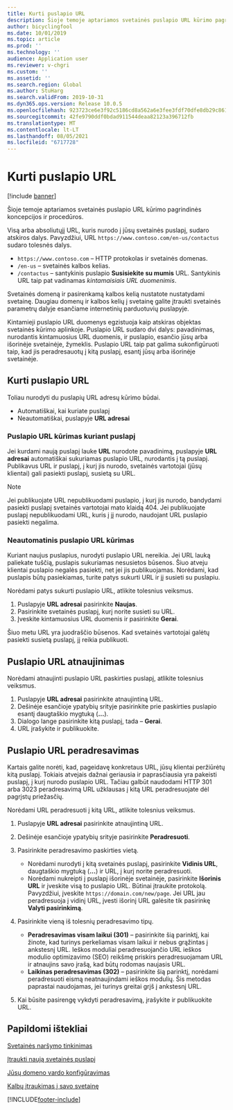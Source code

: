 ```yaml
---
title: Kurti puslapio URL
description: Šioje temoje aptariamos svetainės puslapio URL kūrimo pagrindinės koncepcijos ir procedūros.
author: bicyclingfool
ms.date: 10/01/2019
ms.topic: article
ms.prod: ''
ms.technology: ''
audience: Application user
ms.reviewer: v-chgri
ms.custom: ''
ms.assetid: ''
ms.search.region: Global
ms.author: StuHarg
ms.search.validFrom: 2019-10-31
ms.dyn365.ops.version: Release 10.0.5
ms.openlocfilehash: 923723ce6e3f92c5186cd8a562a6e3fee3fdf70dfe8db29c86192cb1db515b1a
ms.sourcegitcommit: 42fe9790ddf0bdad911544deaa82123a396712fb
ms.translationtype: MT
ms.contentlocale: lt-LT
ms.lasthandoff: 08/05/2021
ms.locfileid: "6717728"
---
```

# <a name="create-a-page-url"></a>Kurti puslapio URL

[!include [banner](includes/banner.md)]

Šioje temoje aptariamos svetainės puslapio URL kūrimo pagrindinės koncepcijos ir procedūros.

Visą arba absoliutųjį URL, kuris nurodo į jūsų svetainės puslapį, sudaro atskiros dalys. Pavyzdžiui, URL `https://www.contoso.com/en-us/contactus` sudaro tolesnės dalys.

- `https://www.contoso.com` – HTTP protokolas ir svetainės domenas.
- `/en-us` – svetainės kalbos kelias.
- `/contactus` – santykinis puslapio **Susisiekite su mumis** URL. Santykinis URL taip pat vadinamas *kintamaisiais URL duomenimis*.

Svetainės domeną ir pasirenkamą kalbos kelią nustatote nustatydami svetainę. Daugiau domenų ir kalbos kelių į svetainę galite įtraukti svetainės parametrų dalyje esančiame internetinių parduotuvių puslapyje.

Kintamieji puslapio URL duomenys egzistuoja kaip atskiras objektas svetainės kūrimo aplinkoje. Puslapio URL sudaro dvi dalys: pavadinimas, nurodantis kintamuosius URL duomenis, ir puslapio, esančio jūsų arba išorinėje svetainėje, žymeklis. Puslapio URL taip pat galima sukonfigūruoti taip, kad jis peradresauotų į kitą puslapį, esantį jūsų arba išorinėje svetainėje.

## <a name="create-a-page-url"></a>Kurti puslapio URL

Toliau nurodyti du puslapių URL adresų kūrimo būdai.

- Automatiškai, kai kuriate puslapį
- Neautomatiškai, puslapyje **URL adresai**

### <a name="create-a-page-url-when-you-create-a-page"></a>Puslapio URL kūrimas kuriant puslapį

Jei kurdami naują puslapį lauke **URL** nurodote pavadinimą, puslapyje **URL adresai** automatiškai sukuriamas puslapio URL, nurodantis į tą puslapį. Publikavus URL ir puslapį, į kurį jis nurodo, svetainės vartotojai (jūsų klientai) gali pasiekti puslapį, susietą su URL.

> [!NOTE]
> Jei publikuojate URL nepublikuodami puslapio, į kurį jis nurodo, bandydami pasiekti puslapį svetainės vartotojai mato klaidą 404. Jei publikuojate puslapį nepublikuodami URL, kuris į jį nurodo, naudojant URL puslapio pasiekti negalima.

### <a name="manually-create-a-page-url"></a>Neautomatinis puslapio URL kūrimas

Kuriant naujus puslapius, nurodyti puslapio URL nereikia. Jei URL lauką paliekate tuščią, puslapis sukuriamas nesusietos būsenos. Šiuo atveju klientai puslapio negalės pasiekti, net jei jis publikuojamas. Norėdami, kad puslapis būtų pasiekiamas, turite patys sukurti URL ir jį susieti su puslapiu.

Norėdami patys sukurti puslapio URL, atlikite tolesnius veiksmus.

1. Puslapyje **URL adresai** pasirinkite **Naujas**.
1. Pasirinkite svetainės puslapį, kurį norite susieti su URL.
1. Įveskite kintamuosius URL duomenis ir pasirinkite **Gerai**.

Šiuo metu URL yra juodraščio būsenos. Kad svetainės vartotojai galėtų pasiekti susietą puslapį, jį reikia publikuoti.

## <a name="update-a-page-url"></a>Puslapio URL atnaujinimas

Norėdami atnaujinti puslapio URL paskirties puslapį, atlikite tolesnius veiksmus.

1. Puslapyje **URL adresai** pasirinkite atnaujintiną URL.
1. Dešinėje esančioje ypatybių srityje pasirinkite prie paskirties puslapio esantį daugtaškio mygtuką (**...**).
1. Dialogo lange pasirinkite kitą puslapį, tada – **Gerai**.
1. URL įrašykite ir publikuokite.

## <a name="redirect-a-page-url"></a>Puslapio URL peradresavimas

Kartais galite norėti, kad, pageidavę konkretaus URL, jūsų klientai peržiūrėtų kitą puslapį. Tokiais atvejais dažnai geriausia ir paprasčiausia yra pakeisti puslapį, į kurį nurodo puslapio URL. Tačiau galbūt naudodami HTTP 301 arba 3023 peradresavimą URL užklausas į kitą URL peradresuojate dėl pagrįstų priežasčių.

Norėdami URL peradresuoti į kitą URL, atlikite tolesnius veiksmus.

1. Puslapyje **URL adresai** pasirinkite atnaujintiną URL.
1. Dešinėje esančioje ypatybių srityje pasirinkite **Peradresuoti**.
1. Pasirinkite peradresavimo paskirties vietą.

    - Norėdami nurodyti į kitą svetainės puslapį, pasirinkite **Vidinis URL**, daugtaškio mygtuką (**...**) ir URL, į kurį norite peradresuoti.
    - Norėdami nukreipti į puslapį išorinėje svetainėje, pasirinkite **Išorinis URL** ir įveskite visą to puslapio URL. Būtinai įtraukite protokolą. Pavyzdžiui, įveskite `https://domain.com/new/page`. Jei URL jau peradresuoja į vidinį URL, įvesti išorinį URL galėsite tik pasirinkę **Valyti pasirinkimą**.

1. Pasirinkite vieną iš tolesnių peradresavimo tipų.

    - **Peradresavimas visam laikui (301)** – pasirinkite šią parinktį, kai žinote, kad turinys perkeliamas visam laikui ir nebus grąžintas į ankstesnį URL. Ieškos moduliai peradresuojančio URL ieškos modulio optimizavimo (SEO) reikšmę priskirs peradresuojamam URL ir atnaujins savo įrašą, kad būtų rodomas naujasis URL. 
    - **Laikinas peradresavimas (302)** – pasirinkite šią parinktį, norėdami peradresuoti eismą neatnaujindami ieškos modulių. Šis metodas paprastai naudojamas, jei turinys greitai grįš į ankstesnį URL.

1. Kai būsite pasirengę vykdyti peradresavimą, įrašykite ir publikuokite URL.

## <a name="additional-resources"></a>Papildomi ištekliai

[Svetainės naršymo tinkinimas](customize-site-navigation.md)

[Įtraukti naują svetainės puslapį](add-new-page.md)

[Jūsų domeno vardo konfigūravimas](configure-your-domain-name.md)

[Kalbų įtraukimas į savo svetainę](add-languages-to-site.md)


[!INCLUDE[footer-include](../includes/footer-banner.md)]
